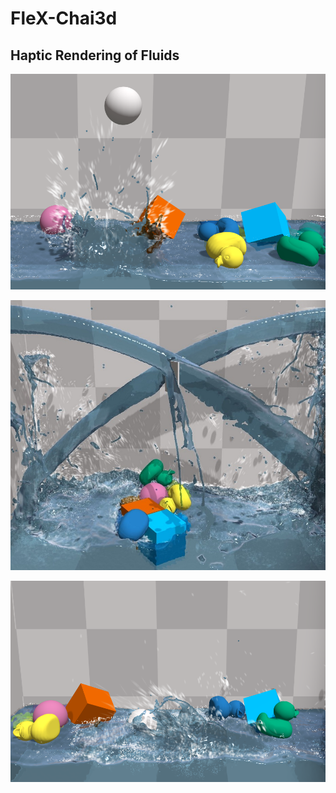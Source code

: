 # FleX-Chai3d
## Haptic Rendering of Fluids

![shot1](images/shot1.png)

![shot2](images/shot2.jpg)

![shot3](images/shot3.png)
